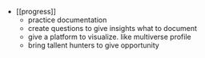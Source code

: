 - [[progress]]
	- practice documentation
	- create questions to give insights what to document
	- give a platform to visualize. like multiverse profile
	- bring tallent hunters to give opportunity